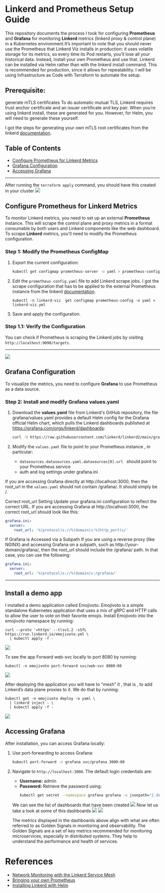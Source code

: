 # Linkerd and Prometheus Setup Guide

This repository documents the process I took for configuring **Prometheus** and **Grafana** for monitoring **Linkerd** metrics (linkerd proxy & control plane) in a Kubernetes environment.It’s important to note that you should never use the Prometheus that Linkerd Viz installs in production: it uses volatile storage for its metrics, so every time its Pod restarts, you’ll lose all your historical data. Instead, install your own Prometheus and use that. Linkerd can be installed via Helm rather than with the linkerd install command. This is recommended for production, since it allows for repeatability. I will be using Infrastructure as Code with Terraform to automate the setup.


## Prerequisite: 
generate mTLS certificates
To do automatic mutual TLS, Linkerd requires trust anchor certificate and an issuer certificate and key pair. When you’re using linkerd install, these are generated  for you. However, for Helm, you will need to generate these yourself.

I got the steps for generating your own mTLS root certificates from the linkerd [documentation](https://linkerd.io/2-edge/tasks/generate-certificates/#trust-anchor-certificate).

## Table of Contents

- [Configure Prometheus for Linkerd Metrics](#configure-prometheus-for-linkerd-metrics)
- [Grafana Configuration](#grafana-configuration)
- [Accessing Grafana](#accessing-grafana)

---

After running the ```terraform apply``` command, you should have this created in your cluster
![](img/namespaces.png)


## Configure Prometheus for Linkerd Metrics

To monitor Linkerd metrics, you need to set up an external **Prometheus** instance. This will scrape the control plane and proxy metrics in a format consumable by both users and Linkerd components like the web dashboard. To scrape **Linkerd** metrics, you'll need to modify the Prometheus configuration.

### Step 1: Modify the Prometheus ConfigMap

1. Export the current configuration:
    ```bash
    kubectl get configmap prometheus-server -o yaml > prometheus-config.yaml
    ```

2. Edit the `prometheus-config.yaml` file to add Linkerd scrape jobs. I got the scrape configuration that has to be applied to the external Prometheus instance from the linkerd  [documentation](https://linkerd.io/2.12/tasks/external-prometheus/#prometheus-scrape-configuration).
    ```
    kubectl -n linkerd-viz  get configmap prometheus-config -o yaml > linkerd-viz.yml
    ```

3. Save and apply the configuration.

### Step 1.1: Verify the Configuration

You can check if Prometheus is scraping the Linkerd jobs by visiting `http://localhost:9090/targets`.

---
![](img/prometheus.png)

## Grafana Configuration

To visualize the metrics, you need to configure **Grafana**  to use Prometheus as a data source.

### Step 2: Install and modify Grafana values.yaml

1. Download the **values.yaml** file from Linkerd's GitHub repository, the file grafana/values.yaml provides a default Helm config for the Grafana official Helm chart, which pulls the Linkerd dashboards published at https://grafana.com/orgs/linkerd/dashboards:
    ```bash
    curl -O https://raw.githubusercontent.com/linkerd/linkerd2/main/grafana/values.yaml
    ```

2. Modify the `values.yaml` file to point to your Prometheus instance , in particular:
   -  ```datasources.datasources.yaml.datasources[0].url ``` should point to your Prometheus service
   -  auth and log settings under grafana.ini
    
   
 If you are accessing Grafana directly at http://localhost:3000, then the root_url in the `values.yaml` should not contain /grafana/. It should simply be /.

Correct root_url Setting
Update your grafana.ini configuration to reflect the correct URL. If you are accessing Grafana at http://localhost:3000, the correct root_url should look like this:
  ```yaml
  grafana.ini:
    server:
      root_url: '%(protocol)s://%(domain)s:%(http_port)s/'
   ```
If Grafana is Accessed via a Subpath
If you are using a reverse proxy (like NGINX) and accessing Grafana on a subpath, such as http://your-domain/grafana/, then the root_url should include the /grafana/ path. In that case, you can use the following:
  ```yaml
  grafana.ini:
    server:
      root_url: '%(protocol)s://%(domain)s:/grafana/'
  ```

---
## Install a demo app
 I installed a demo application called Emojivoto. Emojivoto is a simple standalone Kubernetes application that uses a mix of gRPC and HTTP calls to allow the user to vote on their favorite emojis.
Install Emojivoto into the emojivoto namespace by running:
```
curl --proto '=https' --tlsv1.2 -sSfL https://run.linkerd.io/emojivoto.yml \
  | kubectl apply -f -
```
 ![](img/demo-app.png)

 To see  the app Forward web-svc locally to port 8080 by running:
 ```
kubectl -n emojivoto port-forward svc/web-svc 8080:80
```
![](img/app.png)

After deploying the application you will have  to "mesh" it , that is , to add Linkerd’s data plane proxies to it. We do that by running:
```
kubectl get -n emojivoto deploy -o yaml \
  | linkerd inject - \
  | kubectl apply -f -
```
![](img/linkerd-inject-poc.png)

## Accessing Grafana

After installation, you can access Grafana locally:

1. Use port-forwarding to access Grafana:
    ```bash
    kubectl port-forward -n grafana svc/grafana 3000:80
    ```

2. Navigate to `http://localhost:3000`. The default login credentials are:
    - **Username:** admin
    - **Password:** Retrieve the password using:
        ```bash
        kubectl get secret --namespace grafana grafana -o jsonpath="{.data.admin-password}" | base64 --decode
        ```
   We can see the list of dashboards that have been created 
    ![](img/dashboards.png)
    Now let us take a look at some of this dashboards
    ![](img/linkerd-service-dashboard.png)
    ![](img/k8scluster_monitor.png)

   The metrics displayed in the dashboards above align with what are often referred to as Golden Signals in monitoring and observability. The Golden Signals are a set of key metrics recommended for monitoring microservices, especially in distributed systems. They help to understand the performance and health of services.

# References
- [Network Monitoring with the Linkerd Service Mesh](https://buoyant.io/blog/network-monitoring-with-the-linkerd-service-mesh)
- [Bringing your own Prometheus](https://linkerd.io/2.12/tasks/external-prometheus/)
- [Installing Linkerd with Helm](https://linkerd.io/2-edge/tasks/install-helm/#)
